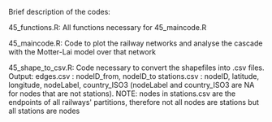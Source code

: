 Brief description of the codes:

45_functions.R: All functions necessary for 45_maincode.R

45_maincode.R: Code to plot the railway networks and analyse the cascade with the Motter-Lai model over that network

45_shape_to_csv.R: Code necessary to convert the shapefiles into .csv files. Output: edges.csv : nodeID_from, nodeID_to stations.csv : nodeID, latitude, longitude, nodeLabel, country_ISO3 (nodeLabel and country_ISO3 are NA for nodes that are not stations). NOTE: nodes in stations.csv are the endpoints of all railways' partitions, therefore not all nodes are stations but all stations are nodes
